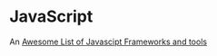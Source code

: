 # JavaScript

An [Awesome List of Javascipt Frameworks and tools](https://github.com/sorrycc/awesome-javascript)
